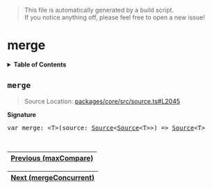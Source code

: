 > This file is automatically generated by a build script.<br>If you notice anything off, please feel free to open a new issue!

# merge

<details><summary><b>Table of Contents</b></summary><br>

1. [<code>merge</code>](#merge)</details>

## <a name="merge"></a><code>merge</code>

> Source Location: [packages\/core\/src\/source.ts#L2045](..\/..\/packages\/core\/src\/source.ts#L2045)

<b>Signature</b>

<pre>var merge: &lt;T&gt;(source: <a href="../01-api-basics/03-Source.md#Source-Interface">Source</a>&lt;<a href="../01-api-basics/03-Source.md#Source-Interface">Source</a>&lt;T&gt;&gt;) =&gt; <a href="../01-api-basics/03-Source.md#Source-Interface">Source</a>&lt;T&gt;</pre><br>

| [Previous \(maxCompare\)](041-maxCompare.md#readme) |
| --- |

<div align="right">

| [Next \(mergeConcurrent\)](043-mergeConcurrent.md#readme) |
| --- |
</div>
